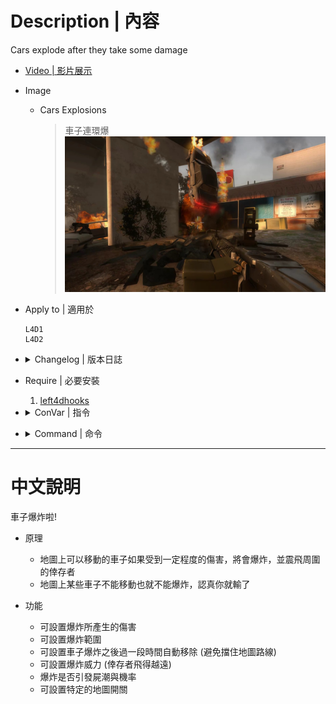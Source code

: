 # Description | 內容
Cars explode after they take some damage

* [Video | 影片展示](https://youtu.be/B_-pOplOML4)

* Image
	* Cars Explosions
		> 車子連環爆
		<br/>![l4d_explosive_cars_1](image/l4d_explosive_cars_1.jpg)

* Apply to | 適用於
    ```
    L4D1
    L4D2
    ```

* <details><summary>Changelog | 版本日誌</summary>

	```php
	//honorcode23 @ 2010-2011
	//HarryPotter @ 2021-2023
	```
	* v2.3 (2023-6-7)
		* Change back ```L4D_ForcePanicEvent()```
		* Fixed non-car hittables would burn and explode
		
	* v2.2 (2023-5-28)
		* Use ```z_spawn mob auto``` instead of ```L4D_ForcePanicEvent()```
		
	* v2.1 (2023-2-14)
		* Support L4D1

	* v2.0
		* [AlliedModder post](https://forums.alliedmods.net/showpost.php?p=2751903&postcount=217)
		* Remake code
		* Replace left4downtown with left4dhooks
		* Remove car entity after it explodes
		* Fixed damage dealt to car
		* Safely create entity and safely remove entity
		* Safely explode cars between few secomds to prevent client from crash

    * v1.0.4
        * [Original Plugin by honorcode23](https://forums.alliedmods.net/showthread.php?p=1304463)
</details>

* Require | 必要安裝
	1. [left4dhooks](https://forums.alliedmods.net/showthread.php?t=321696)

* <details><summary>ConVar | 指令</summary>

	* cfg/sourcemod/l4d_explosive_cars.cfg
        ```php
		// Damage made by the explosion
		l4d_explosive_cars_damage "10"

		// Should cars get damaged by another car's explosion?
		l4d_explosive_cars_explosion_damage "1"

		// Maximum health of the cars
		l4d_explosive_cars_health "5000"

		// Should infected trigger the car explosion? (1: Yes 0: No)
		l4d_explosive_cars_infected "1"

		// Should the car explosion cause a panic event? (1: Yes 0: No)
		l4d_explosive_cars_panic "1"

		// Chance that the cars explosion might call a horde (1 / CVAR) [1: Always]
		l4d_explosive_cars_panic_chance "5"

		// (L4D2 only) Power of the explosion when the car explodes
		l4d_explosive_cars_power "300"

		// Maximum radius of the explosion
		l4d_explosive_cars_radius "420"

		// Time to wait before removing the exploded car in case it blockes the way. (0: Don't remove)
		l4d_explosive_cars_removetime "60"

		// How much damage do the tank deal to the cars? (0: Default, which is 999 from the engine)
		l4d_explosive_cars_tank "0"

		// Time before the fire trace left by the explosion expires
		l4d_explosive_cars_trace "25"

		// How often should the fire trace left by the explosion hurt?
		l4d_explosive_cars_trace_interval "0.4"

		// On which maps should the plugin disable itself? separate by commas (no spaces). (Example: c5m3_cemetery,c5m5_bridge)
		l4d_explosive_cars_unload "c5m3_cemetery,c5m5_bridge"
        ```
</details>

* <details><summary>Command | 命令</summary>

	None
</details>

- - - -
# 中文說明
車子爆炸啦!

* 原理
	* 地圖上可以移動的車子如果受到一定程度的傷害，將會爆炸，並震飛周圍的倖存者
    * 地圖上某些車子不能移動也就不能爆炸，認真你就輸了

* 功能
	* 可設置爆炸所產生的傷害
	* 可設置爆炸範圍
	* 可設置車子爆炸之後過一段時間自動移除 (避免擋住地圖路線)
	* 可設置爆炸威力 (倖存者飛得越遠)
	* 爆炸是否引發屍潮與機率
	* 可設置特定的地圖開關

